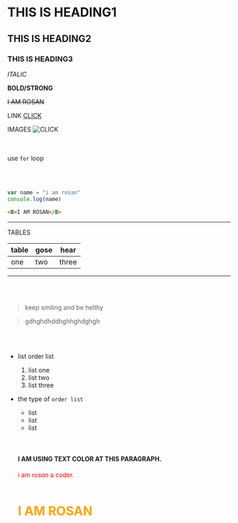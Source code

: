 # THIS IS HEADING1
## THIS IS HEADING2
### THIS IS HEADING3

_ITALIC_

**BOLD/STRONG**

~~I AM ROSAN~~ 

LINK
[CLICK](http://secure.rezserver.com/sdk/v1/LinkFwd?refid=9006&destination=booking&refclickid=webslice1819)

IMAGES
![CLICK]("C:\Users\HP\Pictures\_DSC0016.JPG")   

<br><br>
use `for` loop   

<br><br>
```javascript
var name = "i am rosan"
console.log(name)

```

```html
<B>I AM ROSAN</B>
```

---
TABLES

|table |gose |hear |
|----  |---- |---- |
|one   |two  |three|  

---      


    
<br><br>
>keep smiling and be helthy

>gdhghdhddhghhghdghgh   

<br><br>
- list order list
    1. list one
    1. list two
    1. list three
   

- the type of `order list`
    * list
    + list
    - list   
            <br><br>

    #### I AM USING TEXT COLOR AT THIS PARAGRAPH.    

    <span style="color:red" > i am *rosan* a coder. </span>  
    <br>
    <body>
    <h1 STYLE="color:orange">I AM ROSAN</h1>
    </body>





